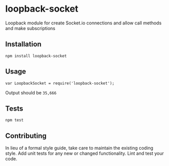loopback-socket
=========

Loopback module for create Socket.io connections and allow call methods and make subscriptions

## Installation

  `npm install loopback-socket`

## Usage

    var LoopbackSocket = require('loopback-socket');

  Output should be `35,666`


## Tests

  `npm test`

## Contributing

In lieu of a formal style guide, take care to maintain the existing coding style. Add unit tests for any new or changed functionality. Lint and test your code.